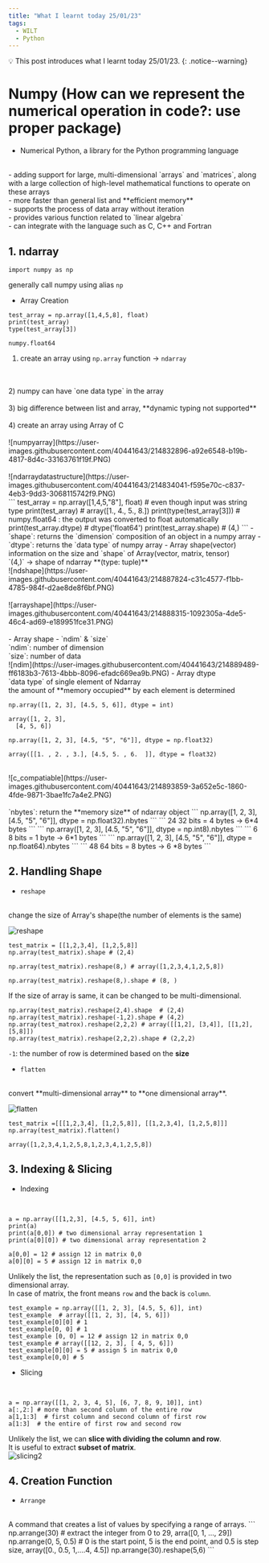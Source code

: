 ```yaml
---
title: "What I learnt today 25/01/23"
tags:  
  - WILT
  - Python
---
```

💡 This post introduces what I learnt today 25/01/23.
{: .notice--warning}

# Numpy (How can we represent the numerical operation in code?: use proper package)
- Numerical Python, a library for the Python programming language
<br>
- adding support for large, multi-dimensional `arrays` and `matrices`, along with a large collection of high-level mathematical functions to operate on these arrays
<br>
- more faster than general list and **efficient memory**
<br>
- supports the process of data array without iteration
<br>
- provides various function related to `linear algebra`
<br>
- can integrate with the language such as C, C++ and Fortran

## 1. ndarray
```
import numpy as np
```
generally call numpy using alias `np`

- Array Creation

```
test_array = np.array([1,4,5,8], float)
print(test_array)
type(test_array[3])
```

```
numpy.float64
```

1) create an array using `np.array` function -> `ndarray`
<br>
<br>
2) numpy can have `one data type` in the array
<br>
<br>
3) big difference between list and array, **dynamic typing not supported**
<br>
<br>
4) create an array using Array of C
<br>
<br>
![numpyarray](https://user-images.githubusercontent.com/40441643/214832896-a92e6548-b19b-4817-8d4c-33163761f19f.PNG)
<br>
<br>
![ndarraydatastructure](https://user-images.githubusercontent.com/40441643/214834041-f595e70c-c837-4eb3-9dd3-3068115742f9.PNG)
<br>
```
test_array = np.array([1,4,5,"8"], float) # even though input was string type
print(test_array)           # array([1., 4., 5., 8.])
print(type(test_array[3]))  # numpy.float64 : the output was converted to float automatically
print(test_array.dtype)     # dtype('float64')
print(test_array.shape)     # (4,)
```
- `shape`: returns the `dimension` composition of an object in a numpy array
- `dtype`: returns the `data type` of numpy array
- Array shape(vector)
<br>
information on the size and `shape` of Array(vector, matrix, tensor)
<br>
`(4,)` -> shape of ndarray **(type: tuple)**
<br>
![ndshape](https://user-images.githubusercontent.com/40441643/214887824-c31c4577-f1bb-4785-984f-d2ae8de8f6bf.PNG)
<br>
<br>
![arrayshape](https://user-images.githubusercontent.com/40441643/214888315-1092305a-4de5-46c4-ad69-e189951fce31.PNG)
<br>
<br>
- Array shape - `ndim` & `size`
<br>
`ndim`: number of dimension
<br>
`size`: number of data
<br>
![ndim](https://user-images.githubusercontent.com/40441643/214889489-ff6183b3-7613-4bbb-8096-efadc669ea9b.PNG)
- Array dtype
<br>
`data type` of single element of Ndarray
<br>
the amount of **memory occupied** by each element is determined

```
np.array([1, 2, 3], [4.5, 5, 6]], dtype = int)
```

```
array([1, 2, 3],
  [4, 5, 6])
```

```
np.array([1, 2, 3], [4.5, "5", "6"]], dtype = np.float32)
```

```
array([[1. , 2. , 3.], [4.5, 5. , 6.  ]], dtype = float32)
```
<br>
![c_compatiable](https://user-images.githubusercontent.com/40441643/214893859-3a652e5c-1860-4fde-9871-3bae1fc7a4e2.PNG)
<br>
<br>
`nbytes`: return the **memory size** of ndarray object
```
np.array([1, 2, 3], [4.5, "5", "6"]], dtype = np.float32).nbytes
```
```
24        32 bits = 4 bytes -> 6*4 bytes
```
```
np.array([1, 2, 3], [4.5, "5", "6"]], dtype = np.int8).nbytes
```
```
6       8 bits = 1 byte -> 6*1 bytes
```
```
np.array([1, 2, 3], [4.5, "5", "6"]], dtype = np.float64).nbytes
```
```
48      64 bits = 8 bytes -> 6 *8 bytes
```

## 2. Handling Shape
- `reshape`
<br>
change the size of Array's shape(the number of elements is the same)

![reshape](https://user-images.githubusercontent.com/40441643/215025806-eecedf5d-e7d4-4f76-bed0-9194db2ab93b.PNG)
<br>

```
test_matrix = [[1,2,3,4], [1,2,5,8]]
np.array(test_matrix).shape # (2,4)

np.array(test_matrix).reshape(8,) # array([1,2,3,4,1,2,5,8])

np.array(test_matrix).reshape(8,).shape # (8, )
```
If the size of array is same, it can be changed to be multi-dimensional.
```
np.array(test_matrix).reshape(2,4).shape  # (2,4)
np.array(test_matrix).reshape(-1,2).shape # (4,2)
np.array(test_matrox).reshape(2,2,2) # array([[1,2], [3,4]], [[1,2], [5,8]])
np.array(test_matrix).reshape(2,2,2).shape # (2,2,2)
```
`-1`: the number of row is determined based on the **size**

- `flatten`
<br>
convert **multi-dimensional array** to **one dimensional array**.

![flatten](https://user-images.githubusercontent.com/40441643/215026656-e7ee7d86-8e05-44d9-ac58-84d7c274a217.PNG)
<br>
```
test_matrix =[[[1,2,3,4], [1,2,5,8]], [[1,2,3,4], [1,2,5,8]]]
np.array(test_matrix).flatten()
```

```
array([1,2,3,4,1,2,5,8,1,2,3,4,1,2,5,8])
```

## 3. Indexing & Slicing
- Indexing
<br>

```
a = np.array([[1,2,3], [4.5, 5, 6]], int)
print(a)
print(a[0,0]) # two dimensional array representation 1
print(a[0][0]) # two dimensional array representation 2

a[0,0] = 12 # assign 12 in matrix 0,0
a[0][0] = 5 # assign 12 in matrix 0,0
```
Unlikely the list, the representation such as `[0,0]` is provided in two dimensional array.
<br>
In case of matrix, the front means `row` and the back is `column`.

```
test_example = np.array([[1, 2, 3], [4.5, 5, 6]], int)
test_example  # array([[1, 2, 3], [4, 5, 6]])
test_example[0][0] # 1
test_example[0, 0] # 1
test_example [0, 0] = 12 # assign 12 in matrix 0,0
test_example # array([[12, 2, 3], [ 4, 5, 6]])
test_example[0][0] = 5 # assign 5 in matrix 0,0
test_example[0,0] # 5
```

- Slicing
<br>

```
a = np.array([[1, 2, 3, 4, 5], [6, 7, 8, 9, 10]], int)
a[:,2:] # more than second column of the entire row
a[1,1:3]  # first column and second column of first row
a[1:3]  # the entire of first row and second row
```
Unlikely the list, we can **slice with dividing the column and row**.
<br>
It is useful to extract **subset of matrix**.
<br>
![slicing2](https://user-images.githubusercontent.com/40441643/215054124-1e0d6881-fadd-4b4d-89ba-8a0f8378252d.PNG)

## 4. Creation Function
- `Arrange`
<br>
A command that creates a list of values by specifying a range of arrays.
```
np.arrange(30) # extract the integer from 0 to 29, arra([0, 1, ..., 29])
np.arrange(0, 5, 0.5) # 0 is the start point, 5 is the end point, and 0.5 is step size, array([0., 0.5, 1,....4, 4.5])
np.arrange(30).reshape(5,6)
```
